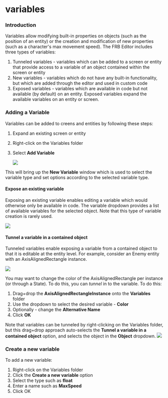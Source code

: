 # variables

### Introduction

Variables allow modifying built-in properties on objects (such as the position of an entity) or the creation and modification of new properties (such as a character's max movement speed). The FRB Editor includes three types of variables:

1. Tunneled variables - variables which can be added to a screen or entity that provide access to a variable of an object contained within the screen or entity
2. New variables - variables which do not have any built-in functionality, but which are added through the editor and used in custom code
3. Exposed variables - variables which are available in code but not available (by default) on an entity. Exposed variables expand the available variables on an entity or screen.

### Adding a Variable

Variables can be added to creens and entities by following these steps:

1. Expand an existing screen or entity
2. Right-click on the Variables folder
3.  Select **Add Variable**

    ![](../../../../media/2022-05-img\_6271609803846.png)

This will bring up the **New Variable** window which is used to select the variable type and set options according to the selected variable type.

#### Expose an existing variable

Exposing an existing variable enables editing a variable which would otherwise only be available in code. The variable dropdown provides a list of available variables for the selected object. Note that this type of variable creation is rarely used.

![](../../../../media/2017-03-img\_58da79375abd2.png)

#### Tunnel a variable in a contained object

Tunneled variables enable exposing a variable from a contained object to that it is editable at the entity level. For example, consider an Enemy entity with an AxisAlignedRectangle instance.

![](../../../../media/2022-05-img\_627160dc81889.png)

You may want to change the color of the AxisAlignedRectangle per instance (or through a State). To do this, you can _tunnel_ in to the variable. To do this:

1. Drag+drop the **AxisAlignedRectangleInstance** onto the **Variables** folder
2. Use the dropdown to select the desired variable - **Color**
3. Optionally - change the **Alternative Name**
4. Click **OK**

&#x20; Note that variables can be tunneled by right-clicking on the Variables folder, but this drag+drop approach auto-selects the **Tunnel a variable in a contained object** option, and selects the object in the **Object** dropdown. [![](../../../../media/2016-05-03\_11-07-58.gif)](../../../../media/2016-05-03\_11-07-58.gif)

### Create a new variable

To add a new variable:

1. Right-click on the Variables folder
2. Click the **Create a new variable** option
3. Select the type such as **float**
4. Enter a name such as **MaxSpeed**
5. Click OK
